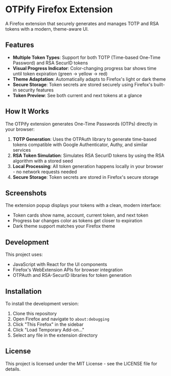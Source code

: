 # OTPify Firefox Extension

A Firefox extension that securely generates and manages TOTP and RSA tokens with a modern, theme-aware UI.

## Features

- **Multiple Token Types**: Support for both TOTP (Time-based One-Time Password) and RSA SecurID tokens
- **Visual Progress Indicator**: Color-changing progress bar shows time until token expiration (green → yellow → red)
- **Theme Adaptation**: Automatically adapts to Firefox's light or dark theme
- **Secure Storage**: Token secrets are stored securely using Firefox's built-in security features
- **Token Preview**: See both current and next tokens at a glance

## How It Works

The OTPify extension generates One-Time Passwords (OTPs) directly in your browser:

1. **TOTP Generation**: Uses the OTPAuth library to generate time-based tokens compatible with Google Authenticator, Authy, and similar services
2. **RSA Token Simulation**: Simulates RSA SecurID tokens by using the RSA algorithm with a stored seed
3. **Local Processing**: All token generation happens locally in your browser - no network requests needed
4. **Secure Storage**: Token secrets are stored in Firefox's secure storage

## Screenshots

The extension popup displays your tokens with a clean, modern interface:

- Token cards show name, account, current token, and next token
- Progress bar changes color as tokens get closer to expiration
- Dark theme support matches your Firefox theme

## Development

This project uses:

- JavaScript with React for the UI components
- Firefox's WebExtension APIs for browser integration
- OTPAuth and RSA-SecurID libraries for token generation

## Installation

To install the development version:

1. Clone this repository
2. Open Firefox and navigate to `about:debugging`
3. Click "This Firefox" in the sidebar
4. Click "Load Temporary Add-on..."
5. Select any file in the extension directory

## License

This project is licensed under the MIT License - see the LICENSE file for details.
